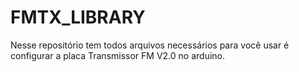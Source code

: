 # FMTX_LIBRARY
Nesse repositório tem todos arquivos necessários para você usar é configurar a placa Transmissor FM V2.0 no arduino.
